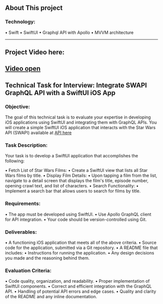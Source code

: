 ## About This project

### Technology:
  • Swift
  • SwiftUI
  • Graphql API with Apollo
  • MVVM architecture

---
## Project Video here:
[Video open](https://drive.google.com/file/d/1GrInjFLWQzdo-lyQ2XhmpdzRYrwYsUKs/view?usp=sharing)
---

## Technical Task for Interview: Integrate SWAPI GraphQL API with a SwiftUI iOS App

### Objective:
The goal of this technical task is to evaluate your expertise in developing iOS applications using SwiftUI and integrating them with GraphQL APIs. 
You will create a simple SwiftUI iOS application that interacts with the Star Wars API (SWAPI) available at [API here](https://swapi-graphql.netlify.app/.netlify/functions/index.)

### Task Description:
  Your task is to develop a SwiftUI application that accomplishes the following:

  • Fetch List of Star Wars Films:
  • Create a SwiftUI view that lists all Star Wars films by title.
  • Display Film Details:
  • Upon tapping a film from the list, navigate to a detail screen that displays the film's title, episode number, opening crawl text, and list of characters.
  • Search Functionality:
  • Implement a search bar that allows users to search for films by title.

### Requirements:
  • The app must be developed using SwiftUI.
  • Use Apollo GraphQL client for API integration.
  • Your code should be version-controlled using Git.


### Deliverables:
  • A functioning iOS application that meets all of the above criteria.
  • Source code for the application, submitted via a Git repository.
  • A README file that includes:
  • Instructions for running the application.
  • Any design decisions you made and the reasoning behind them.



### Evaluation Criteria:
  • Code quality, organization, and readability.
  • Proper implementation of SwiftUI components.
  • Correct and efficient integration with the GraphQL API.
  • Handling of potential API errors and edge cases.
  • Quality and clarity of the README and any inline documentation.
